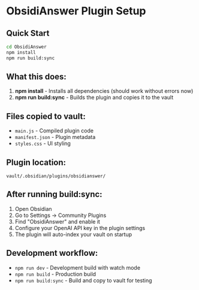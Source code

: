 # ObsidiAnswer Plugin Setup

## Quick Start

```bash
cd ObsidiAnswer
npm install
npm run build:sync
```

## What this does:

1. **npm install** - Installs all dependencies (should work without errors now)
2. **npm run build:sync** - Builds the plugin and copies it to the vault

## Files copied to vault:
- `main.js` - Compiled plugin code
- `manifest.json` - Plugin metadata  
- `styles.css` - UI styling

## Plugin location:
`vault/.obsidian/plugins/obsidianswer/`

## After running build:sync:
1. Open Obsidian
2. Go to Settings → Community Plugins
3. Find "ObsidiAnswer" and enable it
4. Configure your OpenAI API key in the plugin settings
5. The plugin will auto-index your vault on startup

## Development workflow:
- `npm run dev` - Development build with watch mode
- `npm run build` - Production build
- `npm run build:sync` - Build and copy to vault for testing

